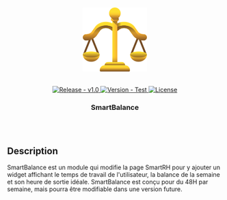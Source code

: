 <p align="center" >
    <img src="./icons/icon-256.png" width=150 />
</p>

<br>

<div align="center">
  <a href="https://github.com/Game-K-Hack/SmartBalance/releases/latest">
    <img src="https://img.shields.io/static/v1?label=release&message=v1.0&color=blue" alt="Release - v1.0" />
  </a>
  <a href="#">
    <img src="https://img.shields.io/static/v1?label=version&message=beta&color=purple" alt="Version - Test" />
  </a>
  <a href="https://choosealicense.com/licenses/mit">
    <img src="https://img.shields.io/badge/License-MIT-yellow" alt="License" />
  </a>
</div>

<h3 align="center">SmartBalance</h3>

<br>
<br>

## Description

SmartBalance est un module qui modifie la page SmartRH pour y ajouter un widget affichant le temps de travail de l'utilisateur, la balance de la semaine et son heure de sortie idéale. SmartBalance est conçu pour du 48H par semaine, mais pourra être modifiable dans une version future.
